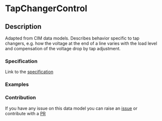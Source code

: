 # TapChangerControl

## Description 

Adapted from CIM data models. Describes behavior specific to tap changers, e.g. how the voltage at the end of a line varies with the load level and compensation of the voltage drop by tap adjustment.
### Specification

Link to the [specification](https://smart-data-models.github.io/dataModel.EnergyCIM/TapChangerControl/doc/spec.md)
### Examples
### Contribution

 If you have any issue on this data model you can raise an [issue](https://github.com/smart-data-models/dataModel.EnergyCIM/issues)  or contribute with a [PR](https://github.com/smart-data-models/dataModel.EnergyCIM/pulls)